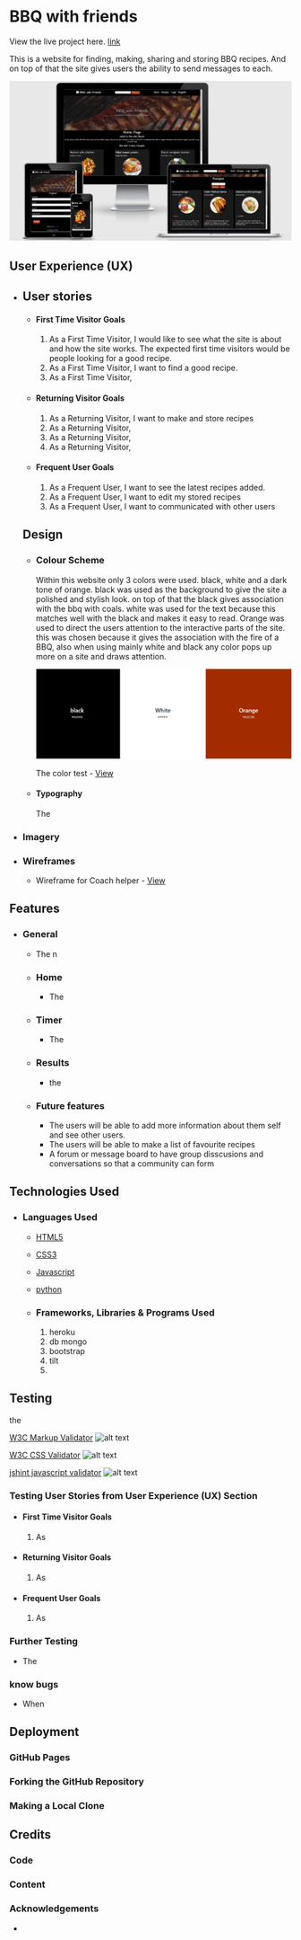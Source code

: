 # BBQ with friends

View the live project here. [link](https://bbq-with-friends.herokuapp.com/)

This is a website for finding, making, sharing and storing BBQ recipes. 
And on top of that the site gives users the ability to send messages to each.


![A image that shows how the website looks on different devices.](static/images/responsive.PNG)

## User Experience (UX)

-   ## User stories

    -   #### First Time Visitor Goals

        1. As a First Time Visitor, I would like to see what the site is about and how the site works. 
           The expected first time visitors would be people looking for a good recipe. 
        2. As a First Time Visitor, I want to find a good recipe.
        3. As a First Time Visitor,

    -   #### Returning Visitor Goals

        1. As a Returning Visitor, I want to make and store recipes
        2. As a Returning Visitor, 
        3. As a Returning Visitor, 
        4. As a Returning Visitor,

    -   #### Frequent User Goals
        1. As a Frequent User, I want to see the latest recipes added.
        2. As a Frequent User, I want to edit my stored recipes 
        3. As a Frequent User, I want to communicated with other users 

    ## Design
    -   ### Colour Scheme
        Within this website only 3 colors were used. black, white and a dark tone of orange. black was used as the background to give the site a polished and stylish look. on top of that the black gives association with the bbq with coals. white was used for the text because this matches well with the black and makes it easy to read. Orange was used to direct the users attention to the interactive parts of the site. this was chosen because it gives the association with the fire of a BBQ, also when using mainly white and black any color pops up more on a site and draws attention.

        ![The used colors with their codes](static/images/color.PNG)

        The color test - [View](static/pdf/color-samples.pdf)

    -   #### Typography
        The

-    ### Imagery


-   ### Wireframes

    - Wireframe for Coach helper - [View]()

## Features

- ### General

    - The n

    - ### Home
        - The

    - ### Timer
        - The

    - ### Results
        - the

    - ### Future features
        - The users will be able to add more information about them self and see other users.
        - The users will be able to make a list of favourite recipes
        - A forum or message board to have group disscusions and conversations so that a community can form 

## Technologies Used

- ### Languages Used

    - [HTML5](https://en.wikipedia.org/wiki/HTML5)
    - [CSS3](https://en.wikipedia.org/wiki/Cascading_Style_Sheets)
    - [Javascript](https://en.wikipedia.org/wiki/JavaScript)
    - [python](https://en.wikipedia.org/wiki/Python_(programming_language))

    - ### Frameworks, Libraries & Programs Used
        1. heroku
        2. db mongo
        3. bootstrap
        4. tilt
        5. 

## Testing

the

[W3C Markup Validator](https://validator.w3.org/)
![alt text]()

[W3C CSS Validator](https://jigsaw.w3.org/css-validator/#validate_by_input)
![alt text]()

[jshint javascript validator](https://jshint.com/)
![alt text]()

### Testing User Stories from User Experience (UX) Section

-   #### First Time Visitor Goals
    1. As


-   #### Returning Visitor Goals
    1. As

-   #### Frequent User Goals
    1. As

### Further Testing

- The

### know bugs

- When

## Deployment

### GitHub Pages



### Forking the GitHub Repository


### Making a Local Clone


## Credits

### Code

### Content

### Acknowledgements

- 